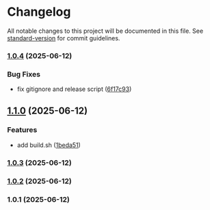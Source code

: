 # Changelog

All notable changes to this project will be documented in this file. See [standard-version](https://github.com/conventional-changelog/standard-version) for commit guidelines.

### [1.0.4](https://github.com/itrider-gh/massa-graph/compare/v1.1.0...v1.0.4) (2025-06-12)


### Bug Fixes

* fix gitignore and release script ([6f17c93](https://github.com/itrider-gh/massa-graph/commit/6f17c93b7cab5779aa86e15862962b6f5b6ca03c))

## [1.1.0](https://github.com/itrider-gh/massa-graph/compare/v1.0.3...v1.1.0) (2025-06-12)


### Features

* add build.sh ([1beda51](https://github.com/itrider-gh/massa-graph/commit/1beda5112933c25cf1a4f265977b4dab3005bbe6))

### [1.0.3](https://github.com/itrider-gh/massa-graph/compare/v1.0.2...v1.0.3) (2025-06-12)

### [1.0.2](https://github.com/itrider-gh/massa-graph/compare/v1.0.1...v1.0.2) (2025-06-12)

### 1.0.1 (2025-06-12)
